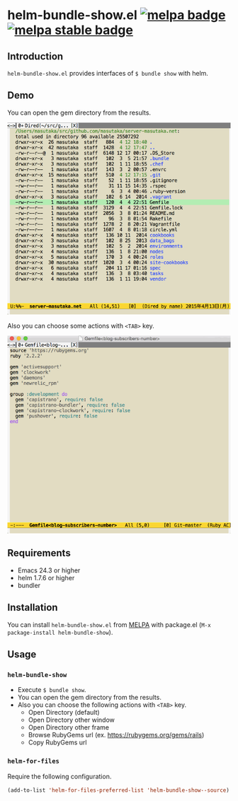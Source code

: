 # helm-bundle-show.el [![melpa badge][melpa-badge]][melpa-link] [![melpa stable badge][melpa-stable-badge]][melpa-stable-link]

## Introduction

`helm-bundle-show.el` provides interfaces of `$ bundle show` with helm.

## Demo

You can open the gem directory from the results.

![helm-bundle-show](image/helm-bundle-show.gif)

Also you can choose some actions with `<TAB>` key.

![helm-bundle-show2](image/helm-bundle-show2.gif)

## Requirements

* Emacs 24.3 or higher
* helm 1.7.6 or higher
* bundler

## Installation

You can install `helm-bundle-show.el` from [MELPA](https://github.com/milkypostman/melpa.git) with package.el (`M-x package-install helm-bundle-show`).

## Usage

### `helm-bundle-show`

* Execute `$ bundle show`.
* You can open the gem directory from the results.
* Also you can choose the following actions with `<TAB>` key.
    * Open Directory (default)
    * Open Directory other window
    * Open Directory other frame
    * Browse RubyGems url (ex. https://rubygems.org/gems/rails)
    * Copy RubyGems url

### `helm-for-files`

Require the following configuration.

```lisp
(add-to-list 'helm-for-files-preferred-list 'helm-bundle-show--source)
```

[melpa-link]: http://melpa.org/#/helm-bundle-show
[melpa-stable-link]: http://stable.melpa.org/#/helm-bundle-show
[melpa-badge]: http://melpa.org/packages/helm-bundle-show-badge.svg
[melpa-stable-badge]: http://stable.melpa.org/packages/helm-bundle-show-badge.svg
